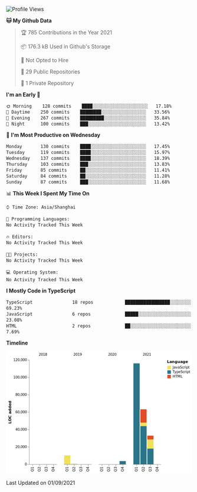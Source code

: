 <!--START_SECTION:waka-->
![Profile Views](http://img.shields.io/badge/Profile%20Views-3-blue)

**🐱 My Github Data** 

> 🏆 785 Contributions in the Year 2021
 > 
> 📦 176.3 kB Used in Github's Storage 
 > 
> 🚫 Not Opted to Hire
 > 
> 📜 29 Public Repositories 
 > 
> 🔑 1 Private Repository 
 > 
**I'm an Early 🐤** 

```text
🌞 Morning    128 commits    ████░░░░░░░░░░░░░░░░░░░░░   17.18% 
🌆 Daytime    250 commits    ████████░░░░░░░░░░░░░░░░░   33.56% 
🌃 Evening    267 commits    █████████░░░░░░░░░░░░░░░░   35.84% 
🌙 Night      100 commits    ███░░░░░░░░░░░░░░░░░░░░░░   13.42%

```
📅 **I'm Most Productive on Wednesday** 

```text
Monday       130 commits    ████░░░░░░░░░░░░░░░░░░░░░   17.45% 
Tuesday      119 commits    ████░░░░░░░░░░░░░░░░░░░░░   15.97% 
Wednesday    137 commits    ████░░░░░░░░░░░░░░░░░░░░░   18.39% 
Thursday     103 commits    ███░░░░░░░░░░░░░░░░░░░░░░   13.83% 
Friday       85 commits     ██░░░░░░░░░░░░░░░░░░░░░░░   11.41% 
Saturday     84 commits     ██░░░░░░░░░░░░░░░░░░░░░░░   11.28% 
Sunday       87 commits     ███░░░░░░░░░░░░░░░░░░░░░░   11.68%

```


📊 **This Week I Spent My Time On** 

```text
⌚︎ Time Zone: Asia/Shanghai

💬 Programming Languages: 
No Activity Tracked This Week

🔥 Editors: 
No Activity Tracked This Week

🐱‍💻 Projects: 
No Activity Tracked This Week

💻 Operating System: 
No Activity Tracked This Week

```

**I Mostly Code in TypeScript** 

```text
TypeScript               18 repos            █████████████████░░░░░░░░   69.23% 
JavaScript               6 repos             █████░░░░░░░░░░░░░░░░░░░░   23.08% 
HTML                     2 repos             ██░░░░░░░░░░░░░░░░░░░░░░░   7.69%

```


**Timeline**

![Chart not found](https://raw.githubusercontent.com/xdoer/xdoer/main/charts/bar_graph.png) 


 Last Updated on 01/09/2021
<!--END_SECTION:waka-->
